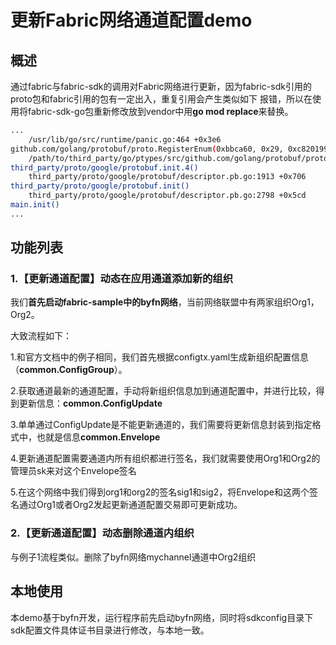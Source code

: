 # 更新Fabric网络通道配置demo

## 概述
通过fabric与fabric-sdk的调用对Fabric网络进行更新，因为fabric-sdk引用的proto包和fabric引用的包有一定出入，重复引用会产生类似如下
报错，所以在使用将fabric-sdk-go包重新修改放到vendor中用**go mod replace**来替换。
```bash
...
    /usr/lib/go/src/runtime/panic.go:464 +0x3e6
github.com/golang/protobuf/proto.RegisterEnum(0xbbca60, 0x29, 0xc820199980, 0xc8201999b0)
    /path/to/third_party/go/ptypes/src/github.com/golang/protobuf/proto/properties.go:811 +0xe2
third_party/proto/google/protobuf.init.4()
    third_party/proto/google/protobuf/descriptor.pb.go:1913 +0x706
third_party/proto/google/protobuf.init()
    third_party/proto/google/protobuf/descriptor.pb.go:2798 +0x5cd
main.init()
...

```


## 功能列表

### 1.【更新通道配置】动态在应用通道添加新的组织

我们**首先启动fabric-sample中的byfn网络**，当前网络联盟中有两家组织Org1，Org2。

大致流程如下：

1.和官方文档中的例子相同，我们首先根据configtx.yaml生成新组织配置信息（**common.ConfigGroup**）。

2.获取通道最新的通道配置，手动将新组织信息加到通道配置中，并进行比较，得到更新信息：**common.ConfigUpdate**

3.单单通过ConfigUpdate是不能更新通道的，我们需要将更新信息封装到指定格式中，也就是信息**common.Envelope**

4.更新通道配置需要通道内所有组织都进行签名，我们就需要使用Org1和Org2的管理员sk来对这个Envelope签名

5.在这个网络中我们得到org1和org2的签名sig1和sig2，将Envelope和这两个签名通过Org1或者Org2发起更新通道配置交易即可更新成功。

### 2.【更新通道配置】动态删除通道内组织

与例子1流程类似。删除了byfn网络mychannel通道中Org2组织


## 本地使用

本demo基于byfn开发，运行程序前先启动byfn网络，同时将sdkconfig目录下sdk配置文件具体证书目录进行修改，与本地一致。
